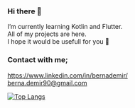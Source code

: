 ### Hi there 👋

I’m currently learning Kotlin and Flutter. <br> 
All of my projects are here. <br>
I hope it would be usefull for you 🤩

### Contact with me;
https://www.linkedin.com/in/bernademir/ </br>
berna.demir90@gmail.com

[![Top Langs](https://github-readme-stats.vercel.app/api/top-langs/?username=anuraghazra)](https://github.com/bernademir/github-readme-stats)
